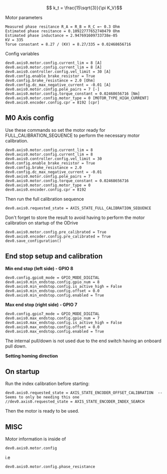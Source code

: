 
$$ k_t = \frac{15\sqrt{3}}{\pi K_V}$$

Motor parameters

    Measured phase resitance R_A = R_B = R_C =~ 0.3 Ohm
    Estimated phase resitance = 0.10922777652740479 Ohm
    Estimated phase inductance = 2.947691609733738e-05
    KV = 335
    Torue conastant = 8.27 / (KV) = 8.27/335 = 0.02468656716

Config variables

    dev0.axis0.motor.config.current_lim = 8 [A]
    dev0.axis0.motor.config.current_lim = 8 [A]
    dev0.axis0.controller.config.vel_limit = 30 [A]
    dev0.config.enable_brake_resistor = True
    dev0.config.brake_resistance = 2.0 [Ohm]
    dev0.config.dc_max_negative_current = -0.01 [A]
    dev0.axis0.motor.config.pole_pairs = 7 [-]
    dev0.axis0.motor.config.torque_constant = 0.02468656716 [Nm]
    dev0.axis0.motor.config.motor_type = 0 [MOTOR_TYPE_HIGH_CURRENT]
    dev0.axis0.encoder.config.cpr = 8192 [cpr]


## M0 Axis config ##
Use these commands so set the motor ready for FULL_CALIBRATION_SEQUENCE
to perform the necessary motor calibration. 

    dev0.axis0.motor.config.current_lim = 8
    dev0.axis0.motor.config.current_lim = 8
    dev0.axis0.controller.config.vel_limit = 30
    dev0.config.enable_brake_resistor = True
    dev0.config.brake_resistance = 2.0
    dev0.config.dc_max_negative_current = -0.01
    dev0.axis0.motor.config.pole_pairs = 7
    dev0.axis0.motor.config.torque_constant = 0.02468656716
    dev0.axis0.motor.config.motor_type = 0
    dev0.axis0.encoder.config.cpr = 8192

Then run the full calibration sequence

    dev0.axis0.requested_state = AXIS_STATE_FULL_CALIBRATION_SEQUENCE

Don't forget to store the result to avoid having to perform the motor calibration on startup of the ODrive

    dev0.axis0.motor.config.pre_calibrated = True
    dev0.axis0.encoder.config.pre_calibrated = True
    dev0.save_configuration()


## End stop setup and calibration ##

**Min end stop (left side) - GPIO 8** 

    dev0.config.gpio8_mode = GPIO_MODE_DIGITAL
    dev0.axis0.min_endstop.config.gpio_num = 8
    dev0.axis0.min_endstop.config.is_active_high = False
    dev0.axis0.min_endstop.config.offset = 0.0
    dev0.axis0.min_endstop.config.enabled = True

**Max end stop (right side) - GPIO 7**

    dev0.config.gpio7_mode = GPIO_MODE_DIGITAL
    dev0.axis0.max_endstop.config.gpio_num = 7
    dev0.axis0.max_endstop.config.is_active_high = False
    dev0.axis0.max_endstop.config.offset = 0.0
    dev0.axis0.max_endstop.config.enabled = True

The internal pull/down is not used due to the end switch having an onboard pull down.

**Setting homing direction**


## On startup ##

Run the index calibration before starting:

    dev0.axis0.requested_state = AXIS_STATE_ENCODER_OFFSET_CALIBRATION  -- Seems to only be needing this one
    //dev0.axis0.requested_state = AXIS_STATE_ENCODER_INDEX_SEARCH

Then the motor is ready to be used.

## MISC ##

Motor information is inside of

    dev0.axis0.motor.config

i.e

    dev0.axis0.motor.config.phase_resistance